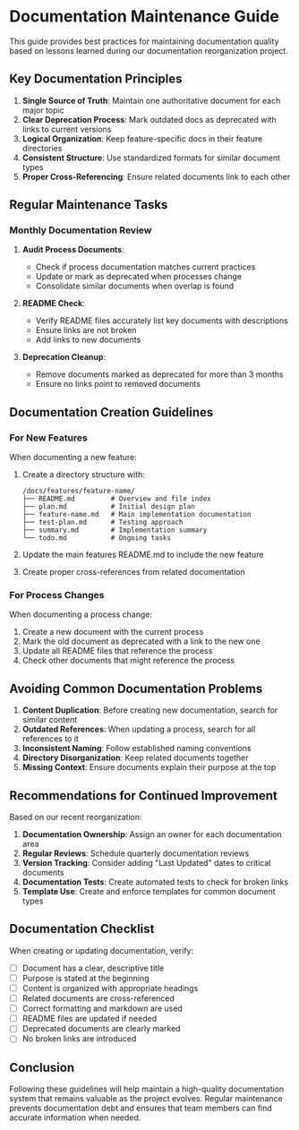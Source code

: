# Documentation Maintenance Guide

This guide provides best practices for maintaining documentation quality based on lessons learned during our documentation reorganization project.

## Key Documentation Principles

1. **Single Source of Truth**: Maintain one authoritative document for each major topic
2. **Clear Deprecation Process**: Mark outdated docs as deprecated with links to current versions
3. **Logical Organization**: Keep feature-specific docs in their feature directories
4. **Consistent Structure**: Use standardized formats for similar document types
5. **Proper Cross-Referencing**: Ensure related documents link to each other

## Regular Maintenance Tasks

### Monthly Documentation Review

1. **Audit Process Documents**:
   - Check if process documentation matches current practices
   - Update or mark as deprecated when processes change
   - Consolidate similar documents when overlap is found

2. **README Check**:
   - Verify README files accurately list key documents with descriptions
   - Ensure links are not broken
   - Add links to new documents

3. **Deprecation Cleanup**:
   - Remove documents marked as deprecated for more than 3 months
   - Ensure no links point to removed documents

## Documentation Creation Guidelines

### For New Features

When documenting a new feature:

1. Create a directory structure with:
   ```
   /docs/features/feature-name/
   ├── README.md         # Overview and file index
   ├── plan.md           # Initial design plan
   ├── feature-name.md   # Main implementation documentation
   ├── test-plan.md      # Testing approach
   ├── summary.md        # Implementation summary
   └── todo.md           # Ongoing tasks
   ```

2. Update the main features README.md to include the new feature

3. Create proper cross-references from related documentation

### For Process Changes

When documenting a process change:

1. Create a new document with the current process
2. Mark the old document as deprecated with a link to the new one
3. Update all README files that reference the process
4. Check other documents that might reference the process

## Avoiding Common Documentation Problems

1. **Content Duplication**: Before creating new documentation, search for similar content
2. **Outdated References**: When updating a process, search for all references to it
3. **Inconsistent Naming**: Follow established naming conventions
4. **Directory Disorganization**: Keep related documents together
5. **Missing Context**: Ensure documents explain their purpose at the top

## Recommendations for Continued Improvement

Based on our recent reorganization:

1. **Documentation Ownership**: Assign an owner for each documentation area
2. **Regular Reviews**: Schedule quarterly documentation reviews
3. **Version Tracking**: Consider adding "Last Updated" dates to critical documents
4. **Documentation Tests**: Create automated tests to check for broken links
5. **Template Use**: Create and enforce templates for common document types

## Documentation Checklist

When creating or updating documentation, verify:

- [  ] Document has a clear, descriptive title
- [  ] Purpose is stated at the beginning
- [  ] Content is organized with appropriate headings
- [  ] Related documents are cross-referenced
- [  ] Correct formatting and markdown are used
- [  ] README files are updated if needed
- [  ] Deprecated documents are clearly marked
- [  ] No broken links are introduced

## Conclusion

Following these guidelines will help maintain a high-quality documentation system that remains valuable as the project evolves. Regular maintenance prevents documentation debt and ensures that team members can find accurate information when needed.